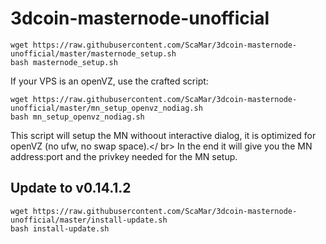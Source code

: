 # 3dcoin-masternode-unofficial

```
wget https://raw.githubusercontent.com/ScaMar/3dcoin-masternode-unofficial/master/masternode_setup.sh
bash masternode_setup.sh
```

If your VPS is an openVZ, use the crafted script:
```
wget https://raw.githubusercontent.com/ScaMar/3dcoin-masternode-unofficial/master/mn_setup_openvz_nodiag.sh
bash mn_setup_openvz_nodiag.sh
```
This script will setup the MN withoout interactive dialog, it is optimized for openVZ (no ufw, no swap space).</ br>
In the end it will give you the MN address:port and the privkey needed for the MN setup.

## Update to v0.14.1.2
```
wget https://raw.githubusercontent.com/ScaMar/3dcoin-masternode-unofficial/master/install-update.sh
bash install-update.sh
```

